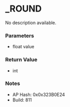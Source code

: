 # _ROUND

No description available.

### Parameters
* float value

### Return Value
* int

### Notes
* AP Hash: 0x0x323B0E24
* Build: 811


